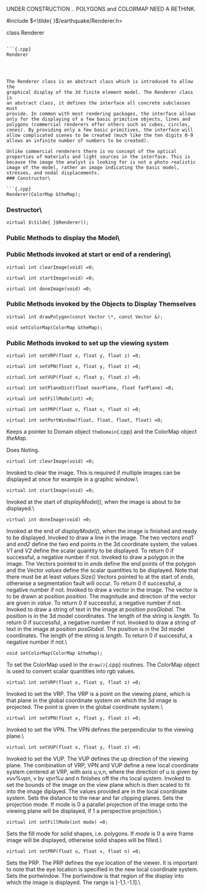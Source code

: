 UNDER CONSTRUCTION .. POLYGONS and COLORMAP NEED A RETHINK.


#include $<\tilde{ }$/earthquake/Renderer.h$>$


class Renderer



```{.cpp}

```{.cpp}
Renderer
```

```



The Renderer class is an abstract class which is introduced to allow the
graphical display of the 3d finite element model. The Renderer class is
an abstract class, it defines the interface all concrete subclasses must
provide. In common with most rendering packages, the interface allows
only for the displaying of a few basic primitive objects, lines and
polygons (commercial renderers offer others such as cubes, circles,
cones). By providing only a few basic primitives, the interface will
allow complicated scenes to be created (much like the ten digits 0-9
allows an infinite number of numbers to be created).

Unlike commercial renderers there is no concept of the optical
properties of materials and light sources in the interface. This is
because the image the analyst is looking for is not a photo realistic
image of the model, rather an image indicating the basic model,
stresses, and nodal displacements.
### Constructor\

```{.cpp}
Renderer(ColorMap &theMap);
```

### Destructor\

```{.cpp}
virtual $\tilde{ }$Renderer();
```

### Public Methods to display the Model\
### Public Methods invoked at start or end of a rendering\

```{.cpp}
virtual int clearImage(void) =0;
```



```{.cpp}
virtual int startImage(void) =0;
```



```{.cpp}
virtual int doneImage(void) =0;
```

### Public Methods invoked by the Objects to Display Themselves



```{.cpp}
virtual int drawPolygon(const Vector \*, const Vector &);
```





```{.cpp}
void setColorMap(ColorMap &theMap);
```

### Public Methods invoked to set up the viewing system


```{.cpp}
virtual int setVRP(float x, float y, float z) =0;
```



```{.cpp}
virtual int setVPN(float x, float y, float z) =0;
```



```{.cpp}
virtual int setVUP(float x, float y, float z) =0;
```




```{.cpp}
virtual int setPlaneDist(float nearPlane, float farPlane) =0;
```




```{.cpp}
virtual int setFillMode(int) =0;
```



```{.cpp}
virtual int setPRP(float u, float v, float n) =0;
```



```{.cpp}
virtual int setPortWindow(float, float, float, float) =0;
```



Keeps a pointer to Domain object `theDomain`{.cpp} and the ColorMap object
*theMap*.

Does Noting.

```{.cpp}
virtual int clearImage(void) =0;
```


Invoked to clear the image. This is required if multiple images can be
displayed at once for example in a graphic window.\

```{.cpp}
virtual int startImage(void) =0;
```


Invoked at the start of *displayModel()*, when the image is about to be
displayed.\

```{.cpp}
virtual int doneImage(void) =0;
```


Invoked at the end of *displayModel()*, when the image is finished and
ready to be displayed.
Invoked to draw a line in the image. The two vectors *end1* and *end2*
define the two end points in the 3d coordinate system, the values *V1*
and *V2* define the scalar quantity to be displayed. To return $0$ if
successful, a negative number if not.
Invoked to draw a polygon in the image. The Vectors pointed to in *ends*
define the end points of the polygon and the Vector *values* define the
scalar quantities to be displayed. Note that there must be at least
*values.Size()* Vectors pointed to at the start of *ends*, otherwise a
segmentation fault will occur. To return $0$ if successful, a negative
number if not.
Invoked to draw a vector in the image. The vector is to be drawn at
position *position*. The magnitude and direction of the vector are given
in *value*. To return $0$ if successful, a negative number if not.
Invoked to draw a string of text in the image at position *posGlobal*.
The position is in the 3d model coordinates. The length of the string is
*length*. To return $0$ if successful, a negative number if not.
Invoked to draw a string of text in the image at position *posGlobal*.
The position is in the 3d model coordinates. The length of the string is
*length*. To return $0$ if successful, a negative number if not.\

```{.cpp}
void setColorMap(ColorMap &theMap);
```


To set the ColorMap used in the `draw()`{.cpp} routines. The ColorMap object
is used to convert scalar quantities into rgb values.


```{.cpp}
virtual int setVRP(float x, float y, float z) =0;
```


Invoked to set the VRP. The VRP is a point on the viewing plane, which
is that plane in the global coordinate system on which the 3d image is
projected. The point is given in the global coordinate system.\

```{.cpp}
virtual int setVPN(float x, float y, float z) =0;
```


Invoked to set the VPN. The VPN defines the perpendicular to the viewing
plane.\

```{.cpp}
virtual int setVUP(float x, float y, float z) =0;
```


Invoked to set the VUP. The VUP defines the up direction of the viewing
plane. The combination of VRP, VPN and VUP define a new local coordinate
system centered at VRP, with axis u,v,n, where the direction of u is
given by $vuv \% vpn$, v by $vpn \% u$ and n finishes off the rhs local
system.
Invoked to set the bounds of the image on the view plane which is then
scaled to fit into the image diplayed. The values provided are in the
local coordinate system.
Sets the distance to the near and far clipping planes.
Sets the projection mode. If mode is $0$ a parallel projection of the
image onto the viewing plane will be displayed, if $1$ a perspective
projection.\

```{.cpp}
virtual int setFillMode(int mode) =0;
```


Sets the fill mode for solid shapes, i.e. polygons. If *mode* is $0$ a
wire frame image will be displayed, otherwise solid shapes will be
filled.\

```{.cpp}
virtual int setPRP(float u, float v, float n) =0;
```


Sets the PRP. The PRP defines the eye location of the viewer. It is
important to note that the eye location is specified in the new local
coordinate system.
Sets the portwindow. The portwindow is that region of the display into
which the image is displayed. The range is \[-1,1.-1.1\].\

